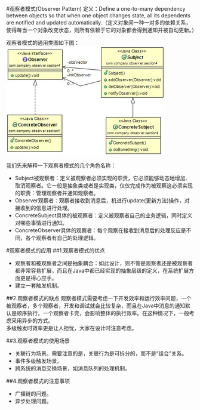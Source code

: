 #观察者模式(Observer Pattern) 
 定义：Define a one-to-many dependency between objects so that when one object changes state, all its dependents are notified and updated automatically.（定义对象间一种一对多的依赖关系，使得每当一个对象改变状态，则所有依赖于它的对象都会得到通知并被自动更新。）  


观察者模式的通用类图如下图：  
![Alt text](observer.jpg "观察者模式类图")

 我们先来解释一下观察者模式的几个角色名称：

- Subject被观察者：定义被观察者必须实现的职责，它必须能够动态地增加、取消观察者。它一般是抽象类或者是实现类，仅仅完成作为被观察这必须实现的职责：管理观察者并通知观察者。
- Observer观察者：观察者接收到消息后，机进行update(更新方法)操作，对接收到的信息进行处理。
- ConcreteSubject具体的被观察者：定义被观察者自己的业务逻辑，同时定义对哪些事情进行通知。
- ConcreteObserver具体的观察者：每个观察在接收到消息后的处理反应是不同，各个观察者有自己的处理逻辑。


#观察者模式的应用
##1.观察者模式的优点
 * 观察者和被观察者之间是抽象耦合：如此设计，则不管是观察者还是被观察者都非常容易扩展，而且在Java中都已经实现的抽象层级的定义，在系统扩展方面更是得心应手。
 * 建立一套触发机制。


##2.观察者模式的缺点 
观察者模式需要考虑一下开发效率和运行效率问题，一个被观察者，多个观察者，开发和调试就会比较复杂，而且在Java中消息的通知默认是顺序执行，一个观察者卡壳，会影响整体的执行效率。在这种情况下，一般考虑采用异步的方式。  
多级触发时效率更是让人担忧，大家在设计时注意考虑。  


##3.观察者模式的使用场景
 * 关联行为场景。需要注意的是，关联行为是可拆分的，而不是“组合”关系。
 * 事件多级触发场景。
 * 跨系统的消息交换场景，如消息队列的处理机制。

##4.观察者模式的注意事项
 * 广播链的问题。
 * 异步处理问题。 
